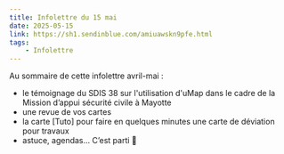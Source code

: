 ```yaml
---
title: Infolettre du 15 mai
date: 2025-05-15
link: https://sh1.sendinblue.com/amiuawskn9pfe.html
tags:
    - Infolettre
---
```


Au sommaire de cette infolettre avril-mai :

* le témoignage du SDIS 38 sur l'utilisation d'uMap dans le cadre de la Mission d’appui sécurité civile à Mayotte
* une revue de vos cartes
* la carte [Tuto] pour faire en quelques minutes une carte de déviation pour travaux
* astuce, agendas… C’est parti 🚀
